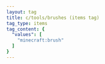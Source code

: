 ```yaml
---
layout: tag
title: c/tools/brushes (items tag)
tag_type: items
tag_content: {
  "values": [
    "minecraft:brush"
  ]
}
---
```

